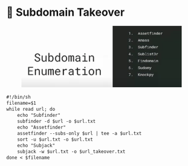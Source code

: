 # 🔼 Subdomain Takeover

<figure><img src=".gitbook/assets/image (1).png" alt=""><figcaption></figcaption></figure>

```
#!/bin/sh
filename=$1
while read url; do
    echo "Subfinder"
    subfinder -d $url -o $url.txt
    echo "Assetfinder"
    assetfinder --subs-only $url | tee -a $url.txt
    sort -u $url.txt -o $url.txt
    echo "Subjack"
    subjack -w $url.txt -o $url_takeover.txt
done < $filename
```
